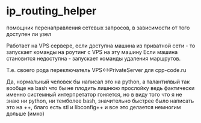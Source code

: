 # ip_routing_helper
помощник перенаправления сетевых запросов, в зависимости от того доступен ли узел

Работает на VPS сервере, если доступна машина из приватной сети - то запускает команды на роутинг с VPS на эту машину
Если машина становится недоступна - запускает команды удаления маршрутов.

Т.е. своего рода переключатель VPS<->PrivateServer для cpp-code.ru

Да, нормальный человек бы написал это на python, а талантилвый так вообще на bash что бы не плодить лишнюю прослойку
ведь фактически именно системный интерпретатор гоняется, но в виду того что я не знаю ни python, ни темболее bash,
значительно быстрее было написать это на ++, благо есть stl и libconfig++ и все это делается немногим дольше (имхо)